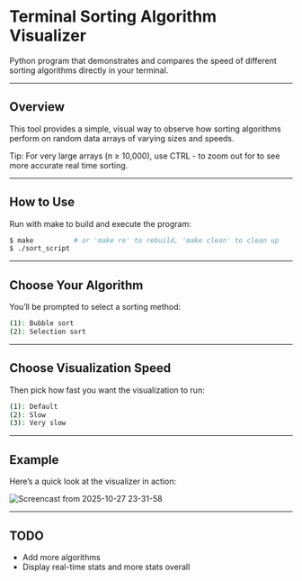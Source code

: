 # Terminal Sorting Algorithm Visualizer

Python program that demonstrates and compares the speed of different sorting algorithms directly in your terminal.

---

## Overview
This tool provides a simple, visual way to observe how sorting algorithms perform on random data arrays of varying sizes and speeds.

Tip: For very large arrays (n ≥ 10,000), use CTRL - to zoom out for to see more accurate real time sorting.

---

## How to Use

Run with make to build and execute the program:
```bash
$ make          # or 'make re' to rebuild, 'make clean' to clean up
$ ./sort_script
```

---

## Choose Your Algorithm

You’ll be prompted to select a sorting method:
```bash
(1): Bubble sort
(2): Selection sort
```

---

## Choose Visualization Speed

Then pick how fast you want the visualization to run:
```bash
(1): Default
(2): Slow
(3): Very slow
```

---

## Example

Here’s a quick look at the visualizer in action:

![Screencast from 2025-10-27 23-31-58](https://github.com/user-attachments/assets/6ad6c728-ee5b-405f-8d9b-0b56a7f0ddbb)

---

## TODO
- Add more algorithms
- Display real-time stats and more stats overall
